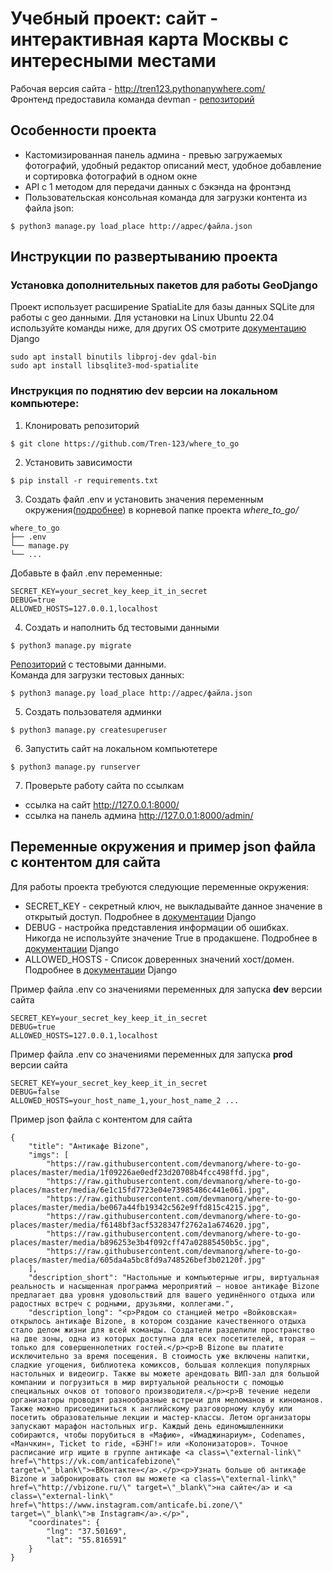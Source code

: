 # Учебный проект: сайт - интерактивная карта Москвы с интересными местами
Рабочая версия сайта - http://tren123.pythonanywhere.com/  
Фронтенд предоставила команда devman - [репозиторий](https://github.com/devmanorg/where-to-go-frontend)

## Особенности проекта
- Кастомизированная панель админа - превью загружаемых фотографий, удобный редактор описаний мест, удобное добавление и сортировка фотографий в одном окне 
- API с 1 методом для передачи данных с бэкэнда на фронтэнд
- Пользовательская консольная команда для загрузки контента из файла json: 
```
$ python3 manage.py load_place http://адрес/файла.json
```

## Инструкции по развертыванию проекта 
### Установка дополнительных пакетов для работы GeoDjango
Проект использует расширение SpatiaLite для базы данных SQLite для работы с geo данными. Для установки на Linux Ubuntu 22.04 используйте команды ниже, для других OS смотрите [документацию](https://docs.djangoproject.com/en/4.1/ref/contrib/gis/install/) Django
```
sudo apt install binutils libproj-dev gdal-bin
sudo apt install libsqlite3-mod-spatialite 
```

### Инструкция по поднятию dev версии на локальном компьютере:
1. Клонировать репозиторий
```
$ git clone https://github.com/Tren-123/where_to_go
```
2. Установить зависимости
```
$ pip install -r requirements.txt
```
3. Создать файл .env и установить значения переменным окружения([подробнее](#переменные-окружения-и-пример-json-файла-с-контентом-для-сайта)) в корневой папке проекта *where_to_go/*
```
where_to_go
├── .env
└── manage.py
└── ...
```
Добавьте в файл .env переменные:
```
SECRET_KEY=your_secret_key_keep_it_in_secret
DEBUG=true
ALLOWED_HOSTS=127.0.0.1,localhost
```
4. Создать и наполнить бд тестовыми данными
```
$ python3 manage.py migrate
```
[Репозиторий](https://github.com/devmanorg/where-to-go-places/tree/master/places) с тестовыми данными.\
Команда для загрузки тестовых данных:
```
$ python3 manage.py load_place http://адрес/файла.json
```
5. Создать пользователя админки
```
$ python3 manage.py createsuperuser
```
6. Запустить сайт на локальном компьютетере
```
$ python3 manage.py runserver
```
7. Проверьте работу сайта по ссылкам
- ссылка на сайт http://127.0.0.1:8000/
- ссылка на панель админа http://127.0.0.1:8000/admin/

## Переменные окружения и пример json файла с контентом для сайта
Для работы проекта требуются следующие переменные окружения:
- SECRET_KEY - секретный ключ, не выкладывайте данное значение в открытый доступ. Подробнее в [документации](https://docs.djangoproject.com/en/4.1/ref/settings/#secret-key) Django
- DEBUG - настройка представления информации об ошибках. Никогда не используйте значение True в продакшене. Подробнее в [документации](https://docs.djangoproject.com/en/4.1/ref/settings/#debug) Django
- ALLOWED_HOSTS - Список доверенных значений хост/домен. Подробнее в [документации](https://docs.djangoproject.com/en/4.1/ref/settings/#allowed-hosts
) Django 

Пример файла .env со значениями переменных для запуска **dev** версии сайта
```
SECRET_KEY=your_secret_key_keep_it_in_secret
DEBUG=true
ALLOWED_HOSTS=127.0.0.1,localhost
```
Пример файла .env со значениями переменных для запуска **prod** версии сайта
```
SECRET_KEY=your_secret_key_keep_it_in_secret
DEBUG=false
ALLOWED_HOSTS=your_host_name_1,your_host_name_2 ...
```
Пример json файла с контентом для сайта
```
{
    "title": "Антикафе Bizone",
    "imgs": [
        "https://raw.githubusercontent.com/devmanorg/where-to-go-places/master/media/1f09226ae0edf23d20708b4fcc498ffd.jpg",
        "https://raw.githubusercontent.com/devmanorg/where-to-go-places/master/media/6e1c15fd7723e04e73985486c441e061.jpg",
        "https://raw.githubusercontent.com/devmanorg/where-to-go-places/master/media/be067a44fb19342c562e9ffd815c4215.jpg",
        "https://raw.githubusercontent.com/devmanorg/where-to-go-places/master/media/f6148bf3acf5328347f2762a1a674620.jpg",
        "https://raw.githubusercontent.com/devmanorg/where-to-go-places/master/media/b896253e3b4f092cff47a02885450b5c.jpg",
        "https://raw.githubusercontent.com/devmanorg/where-to-go-places/master/media/605da4a5bc8fd9a748526bef3b02120f.jpg"
    ],
    "description_short": "Настольные и компьютерные игры, виртуальная реальность и насыщенная программа мероприятий — новое антикафе Bizone предлагает два уровня удовольствий для вашего уединённого отдыха или радостных встреч с родными, друзьями, коллегами.",
    "description_long": "<p>Рядом со станцией метро «Войковская» открылось антикафе Bizone, в котором создание качественного отдыха стало делом жизни для всей команды. Создатели разделили пространство на две зоны, одна из которых доступна для всех посетителей, вторая — только для совершеннолетних гостей.</p><p>В Bizone вы платите исключительно за время посещения. В стоимость уже включены напитки, сладкие угощения, библиотека комиксов, большая коллекция популярных настольных и видеоигр. Также вы можете арендовать ВИП-зал для большой компании и погрузиться в мир виртуальной реальности с помощью специальных очков от топового производителя.</p><p>В течение недели организаторы проводят разнообразные встречи для меломанов и киноманов. Также можно присоединиться к английскому разговорному клубу или посетить образовательные лекции и мастер-классы. Летом организаторы запускают марафон настольных игр. Каждый день единомышленники собираются, чтобы порубиться в «Мафию», «Имаджинариум», Codenames, «Манчкин», Ticket to ride, «БЭНГ!» или «Колонизаторов». Точное расписание игр ищите в группе антикафе <a class=\"external-link\" href=\"https://vk.com/anticafebizone\" target=\"_blank\">«ВКонтакте»</a>.</p><p>Узнать больше об антикафе Bizone и забронировать стол вы можете <a class=\"external-link\" href=\"http://vbizone.ru/\" target=\"_blank\">на сайте</a> и <a class=\"external-link\" href=\"https://www.instagram.com/anticafe.bi.zone/\" target=\"_blank\">в Instagram</a>.</p>",
    "coordinates": {
        "lng": "37.50169",
        "lat": "55.816591"
    }
}
```
